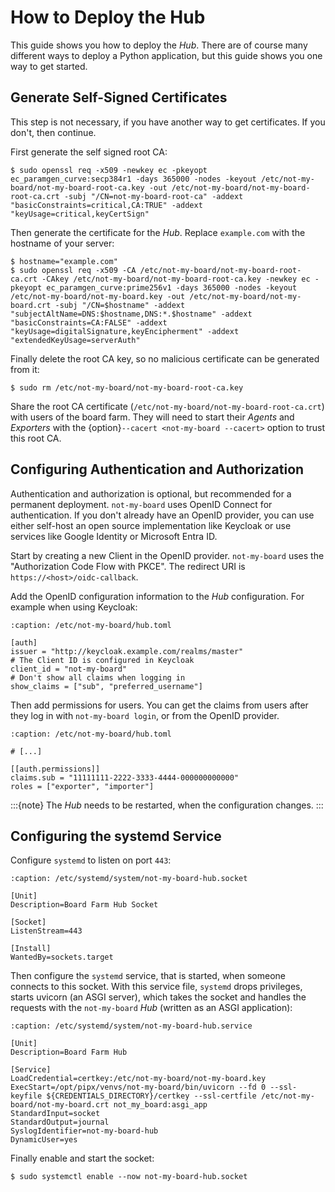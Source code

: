# How to Deploy the Hub

This guide shows you how to deploy the *Hub*. There are of course many different
ways to deploy a Python application, but this guide shows you one way to get
started.

## Generate Self-Signed Certificates

This step is not necessary, if you have another way to get certificates. If you
don't, then continue.

First generate the self signed root CA:
```console
$ sudo openssl req -x509 -newkey ec -pkeyopt ec_paramgen_curve:secp384r1 -days 365000 -nodes -keyout /etc/not-my-board/not-my-board-root-ca.key -out /etc/not-my-board/not-my-board-root-ca.crt -subj "/CN=not-my-board-root-ca" -addext "basicConstraints=critical,CA:TRUE" -addext "keyUsage=critical,keyCertSign"
```

Then generate the certificate for the *Hub*. Replace `example.com` with the
hostname of your server:
```console
$ hostname="example.com"
$ sudo openssl req -x509 -CA /etc/not-my-board/not-my-board-root-ca.crt -CAkey /etc/not-my-board/not-my-board-root-ca.key -newkey ec -pkeyopt ec_paramgen_curve:prime256v1 -days 365000 -nodes -keyout /etc/not-my-board/not-my-board.key -out /etc/not-my-board/not-my-board.crt -subj "/CN=$hostname" -addext "subjectAltName=DNS:$hostname,DNS:*.$hostname" -addext "basicConstraints=CA:FALSE" -addext "keyUsage=digitalSignature,keyEncipherment" -addext "extendedKeyUsage=serverAuth"
```

Finally delete the root CA key, so no malicious certificate can be generated
from it:
```console
$ sudo rm /etc/not-my-board/not-my-board-root-ca.key
```

Share the root CA certificate (`/etc/not-my-board/not-my-board-root-ca.crt`)
with users of the board farm. They will need to start their *Agents* and
*Exporters* with the {option}`--cacert <not-my-board --cacert>` option to trust
this root CA.

## Configuring Authentication and Authorization

Authentication and authorization is optional, but recommended for a permanent
deployment. `not-my-board` uses OpenID Connect for authentication. If you don't
already have an OpenID provider, you can use either self-host an open source
implementation like Keycloak or use services like Google Identity or Microsoft
Entra ID.

Start by creating a new Client in the OpenID provider. `not-my-board` uses the
"Authorization Code Flow with PKCE". The redirect URI is `https://<host>/oidc-callback`.

Add the OpenID configuration information to the *Hub* configuration. For example
when using Keycloak:

```{code-block} toml
:caption: /etc/not-my-board/hub.toml

[auth]
issuer = "http://keycloak.example.com/realms/master"
# The Client ID is configured in Keycloak
client_id = "not-my-board"
# Don't show all claims when logging in
show_claims = ["sub", "preferred_username"]
```

Then add permissions for users. You can get the claims from users after they log
in with `not-my-board login`, or from the OpenID provider.

```{code-block} toml
:caption: /etc/not-my-board/hub.toml

# [...]

[[auth.permissions]]
claims.sub = "11111111-2222-3333-4444-000000000000"
roles = ["exporter", "importer"]
```

:::{note}
The *Hub* needs to be restarted, when the configuration changes.
:::

## Configuring the systemd Service

Configure `systemd` to listen on port `443`:
```{code-block} systemd
:caption: /etc/systemd/system/not-my-board-hub.socket

[Unit]
Description=Board Farm Hub Socket

[Socket]
ListenStream=443

[Install]
WantedBy=sockets.target
```

Then configure the `systemd` service, that is started, when someone connects to
this socket. With this service file, `systemd` drops privileges, starts uvicorn
(an ASGI server), which takes the socket and handles the requests with the
`not-my-board` *Hub* (written as an ASGI application):
```{code-block} systemd
:caption: /etc/systemd/system/not-my-board-hub.service

[Unit]
Description=Board Farm Hub

[Service]
LoadCredential=certkey:/etc/not-my-board/not-my-board.key
ExecStart=/opt/pipx/venvs/not-my-board/bin/uvicorn --fd 0 --ssl-keyfile ${CREDENTIALS_DIRECTORY}/certkey --ssl-certfile /etc/not-my-board/not-my-board.crt not_my_board:asgi_app
StandardInput=socket
StandardOutput=journal
SyslogIdentifier=not-my-board-hub
DynamicUser=yes
```

Finally enable and start the socket:
```console
$ sudo systemctl enable --now not-my-board-hub.socket
```
